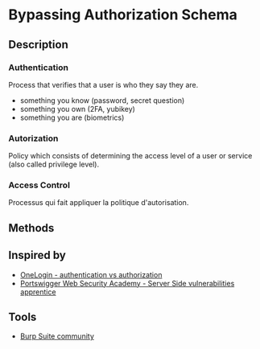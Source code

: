 
# Bypassing Authorization Schema


## Description

### Authentication

Process that verifies that a user is who they say they are.

- something you know (password, secret question)
- something you own (2FA, yubikey)
- something you are (biometrics)

### Autorization


Policy which consists of determining the access level of a user or service (also called privilege level).

### Access Control 

Processus qui fait appliquer la politique d'autorisation.

## Methods


## Inspired by

- [OneLogin - authentication vs authorization](https://www.onelogin.com/learn/authentication-vs-authorization#:~:text=Authentication%20and%20authorization%20are%20two,authorization%20determines%20their%20access%20rights.)
- [Portswigger Web Security Academy - Server Side vulnerabilities apprentice](https://portswigger.net/web-security/learning-paths/server-side-vulnerabilities-apprentice)

## Tools

- [Burp Suite community](https://portswigger.net/burp/communitydownload)